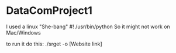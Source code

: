 # DataComProject1

I used a linux "She-bang" #! /usr/bin/python
So it might not work on Mac/Windows

to run it do this:
./srget -o <output file> [Website link]
